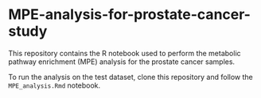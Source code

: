 # MPE-analysis-for-prostate-cancer-study

This repository contains the R notebook used to perform the metabolic pathway enrichment (MPE) analysis for the prostate cancer samples.

To run the analysis on the test dataset, clone this repository and follow the `MPE_analysis.Rmd` notebook.
